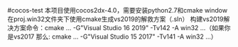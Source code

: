 #cocos-test
本项目使用cocos2dx-4.0，需要安装python2.7和cmake
window在proj.win32文件夹下使用cmake生成vs2019的解救方案（.sln）
构建vs2019解决方案命令：cmake … -G"Visual Studio 16 2019" -Tv142 -A win32 …（如果你是vs2017 那么: cmake … -G"Visual Studio 15 2017" -Tv141 -A win32 …）
